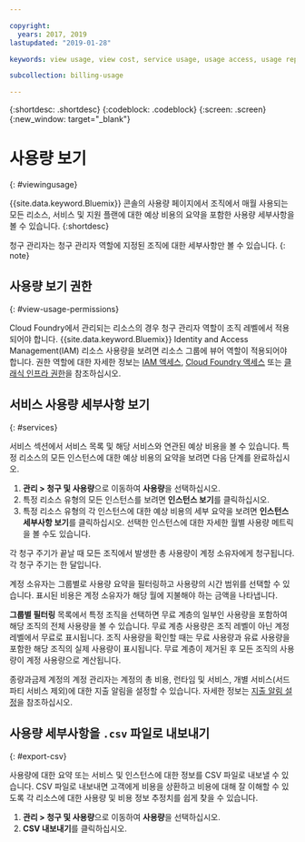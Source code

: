 ```yaml
---

copyright:
  years: 2017, 2019
lastupdated: "2019-01-28"

keywords: view usage, view cost, service usage, usage access, usage report

subcollection: billing-usage

---
```


{:shortdesc: .shortdesc}
{:codeblock: .codeblock}
{:screen: .screen}
{:new_window: target="_blank"}


# 사용량 보기
{: #viewingusage}

{{site.data.keyword.Bluemix}} 콘솔의 사용량 페이지에서 조직에서 매월 사용되는 모든 리소스, 서비스 및 지원 플랜에 대한 예상 비용의 요약을 포함한 사용량 세부사항을 볼 수 있습니다.
{:shortdesc}

청구 관리자는 청구 관리자 역할에 지정된 조직에 대한 세부사항만 볼 수 있습니다.
{: note}


## 사용량 보기 권한
{: #view-usage-permissions}

Cloud Foundry에서 관리되는 리소스의 경우 청구 관리자 역할이 조직 레벨에서 적용되어야 합니다. {{site.data.keyword.Bluemix}} Identity and Access Management(IAM) 리소스 사용량을 보려면 리소스 그룹에 뷰어 역할이 적용되어야 합니다. 권한 역할에 대한 자세한 정보는 [IAM 액세스](/docs/iam?topic=iam-userroles), [Cloud Foundry 액세스](/docs/iam?topic=iam-cfaccess) 또는 [클래식 인프라 권한](/docs/iam?topic=iam-infrapermission)을 참조하십시오.

## 서비스 사용량 세부사항 보기
{: #services}

서비스 섹션에서 서비스 목록 및 해당 서비스와 연관된 예상 비용을 볼 수 있습니다. 특정 리소스의 모든 인스턴스에 대한 예상 비용의 요약을 보려면 다음 단계를 완료하십시오.

1. **관리 > 청구 및 사용량**으로 이동하여 **사용량**을 선택하십시오.
2. 특정 리소스 유형의 모든 인스턴스를 보려면 **인스턴스 보기**를 클릭하십시오.  
3. 특정 리소스 유형의 각 인스턴스에 대한 예상 비용의 세부 요약을 보려면 **인스턴스 세부사항 보기**를 클릭하십시오. 선택한 인스턴스에 대한 자세한 월별 사용량 메트릭을 볼 수도 있습니다.

각 청구 주기가 끝날 때 모든 조직에서 발생한 총 사용량이 계정 소유자에게 청구됩니다. 각 청구 주기는 한 달입니다.

계정 소유자는 그룹별로 사용량 요약을 필터링하고 사용량의 시간 범위를 선택할 수 있습니다. 표시된 비용은 계정 소유자가 해당 월에 지불해야 하는 금액을 나타냅니다.

**그룹별 필터링** 목록에서 특정 조직을 선택하면 무료 계층의 일부인 사용량을 포함하여 해당 조직의 전체 사용량을 볼 수 있습니다. 무료 계층 사용량은 조직 레벨이 아닌 계정 레벨에서 무료로 표시됩니다. 조직 사용량을 확인할 때는 무료 사용량과 유료 사용량을 포함한 해당 조직의 실제 사용량이 표시됩니다. 무료 계층이 제거된 후 모든 조직의 사용량이 계정 사용량으로 계산됩니다.

종량과금제 계정의 계정 관리자는 계정의 총 비용, 런타임 및 서비스, 개별 서비스(서드파티 서비스 제외)에 대한 지출 알림을 설정할 수 있습니다. 자세한 정보는 [지출 알림 설정](/docs/billing-usage?topic=billing-usage-spending)을 참조하십시오.

## 사용량 세부사항을 `.csv` 파일로 내보내기
{: #export-csv}

사용량에 대한 요약 또는 서비스 및 인스턴스에 대한 정보를 CSV 파일로 내보낼 수 있습니다. CSV 파일로 내보내면 고객에게 비용을 상환하고 비용에 대해 잘 이해할 수 있도록 각 리소스에 대한 사용량 및 비용 정보 추정치를 쉽게 찾을 수 있습니다.

1. **관리 > 청구 및 사용량**으로 이동하여 **사용량**을 선택하십시오.
2. **CSV 내보내기**를 클릭하십시오.  
